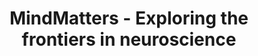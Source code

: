 ---
layout: page
title: MindMatters - Exploring the frontiers in neuroscience 
description: PMRF fellows of CNS, IISc get together to give an overview of exciting field of neuroscience to BSc students of 
    Department of Biotechnology, Manav Rachna International Institute of Research and Studies. 
    <a href="/assets/pdf/manav_rachna.pdf" target="_blank">Certificate</a>
clickable: false
importance: 5
---